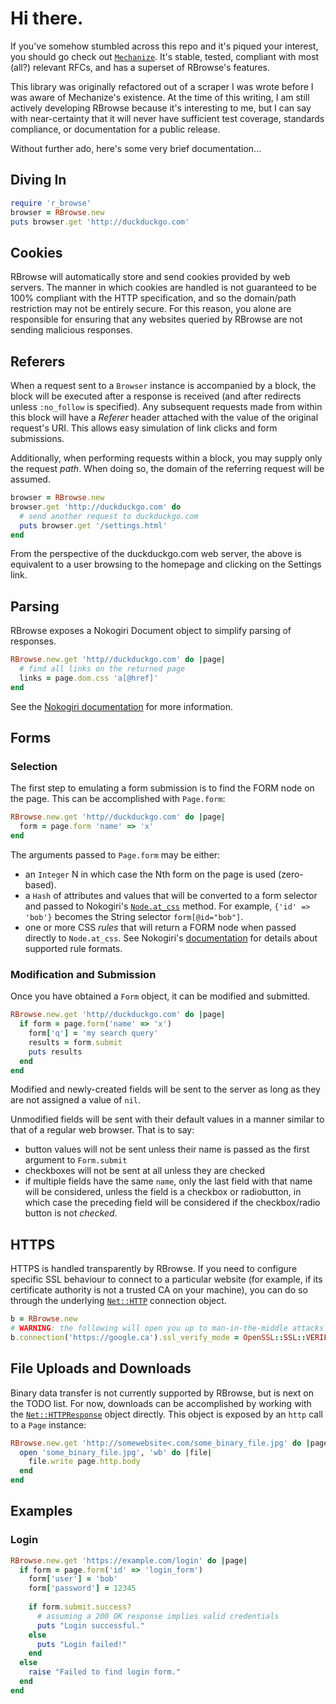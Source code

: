 # Hi there.

If you've somehow stumbled across this repo and it's piqued your interest, you 
should go check out [`Mechanize`](https://github.com/tenderlove/mechanize). It's 
stable, tested, compliant with most (all?) relevant RFCs, and has a superset of 
RBrowse's features.

This library was originally refactored out of a scraper I was wrote before I
was aware of Mechanize's existence. At the time of this writing, I am still
actively developing RBrowse because it's interesting to me, but I can say with 
near-certainty that it will never have sufficient test coverage, standards 
compliance, or documentation for a public release.

Without further ado, here's some very brief documentation...


## Diving In

```ruby
require 'r_browse'
browser = RBrowse.new
puts browser.get 'http://duckduckgo.com'
```


## Cookies

RBrowse will automatically store and send cookies provided by web servers. The
manner in which cookies are handled is not guaranteed to be 100% compliant with
the HTTP specification, and so the domain/path restriction may not be entirely 
secure. For this reason, you alone are responsible for ensuring that any websites 
queried by RBrowse are not sending malicious responses.


## Referers

When a request sent to a `Browser` instance is accompanied by a block, the block
will be executed after a response is received (and after redirects unless
`:no_follow` is specified). Any subsequent requests made from within this block
will have a _Referer_ header attached with the value of the original request's URI.
This allows easy simulation of link clicks and form submissions.

Additionally, when performing requests within a block, you may supply only the
request _path_. When doing so, the domain of the referring request will be assumed.

```ruby
browser = RBrowse.new
browser.get 'http://duckduckgo.com' do
  # send another request to duckduckgo.com
  puts browser.get '/settings.html'
end
```

From the perspective of the duckduckgo.com web server, the above is equivalent 
to a user browsing to the homepage and clicking on the Settings link.


## Parsing

RBrowse exposes a Nokogiri Document object to simplify parsing of responses.

```ruby
RBrowse.new.get 'http//duckduckgo.com' do |page|
  # find all links on the returned page
  links = page.dom.css 'a[@href]'
end
```

See the [Nokogiri documentation](http://nokogiri.org/) for more information.


## Forms

### Selection

The first step to emulating a form submission is to find the FORM node on the
page. This can be accomplished with `Page.form`:

```ruby
RBrowse.new.get 'http//duckduckgo.com' do |page|
  form = page.form 'name' => 'x'
end
```

The arguments passed to `Page.form` may be either:

 - an `Integer` N in which case the Nth form on the page is used (zero-based).
 - a `Hash` of attributes and values that will be converted to a form selector
   and passed to Nokogiri's [`Node.at_css`](http://nokogiri.org/Nokogiri/XML/Node.html#method-i-at_css)
   method. For example, `{'id' => 'bob'}` becomes the String selector `form[@id="bob"]`.
 - one or more CSS _rules_ that will return a FORM node when passed directly to 
   `Node.at_css`. See Nokogiri's [documentation](http://nokogiri.org/Nokogiri/XML/Node.html#method-i-css)
   for details about supported rule formats.


### Modification and Submission

Once you have obtained a `Form` object, it can be modified and submitted.

```ruby
RBrowse.new.get 'http//duckduckgo.com' do |page|
  if form = page.form('name' => 'x')
    form['q'] = 'my search query'
    results = form.submit
    puts results
  end
end
```

Modified and newly-created fields will be sent to the server as long as they are not
assigned a value of `nil`.

Unmodified fields will be sent with their default values in a manner similar 
to that of a regular web browser. That is to say:

 - button values will not be sent unless their name is passed as the first
   argument to `Form.submit`
 - checkboxes will not be sent at all unless they are checked
 - if multiple fields have the same `name`, only the last field with that name
   will be considered, unless the field is a checkbox or radiobutton, in which
   case the preceding field will be considered if the checkbox/radio button is
   not _checked_.


## HTTPS

HTTPS is handled transparently by RBrowse. If you need to configure specific SSL
behaviour to connect to a particular website (for example, if its certificate 
authority is not a trusted CA on your machine), you can do so through the underlying 
[`Net::HTTP`](http://www.ruby-doc.org/stdlib-1.9.3/libdoc/net/http/rdoc/Net/HTTP.html)
connection object.

```ruby
b = RBrowse.new
# WARNING: the following will open you up to man-in-the-middle attacks
b.connection('https://google.ca').ssl_verify_mode = OpenSSL::SSL::VERIFY_NONE
```


## File Uploads and Downloads

Binary data transfer is not currently supported by RBrowse, but is next on the 
TODO list. For now, downloads can be accomplished by working with the 
[`Net::HTTPResponse`](http://ruby-doc.org/stdlib-1.9.3/libdoc/net/http/rdoc/Net/HTTPResponse.html) 
object directly. This object is exposed by an `http` call to a `Page` instance:

```ruby
RBrowse.new.get 'http://somewebsite<.com/some_binary_file.jpg' do |page|
  open 'some_binary_file.jpg', 'wb' do |file|
    file.write page.http.body
  end
end
```


## Examples

### Login

```ruby
RBrowse.new.get 'https://example.com/login' do |page|
  if form = page.form('id' => 'login_form')
    form['user'] = 'bob'
    form['password'] = 12345
    
    if form.submit.success?
      # assuming a 200 OK response implies valid credentials
      puts "Login successful."
    else
      puts "Login failed!"
    end
  else
    raise "Failed to find login form."
  end
end
```

